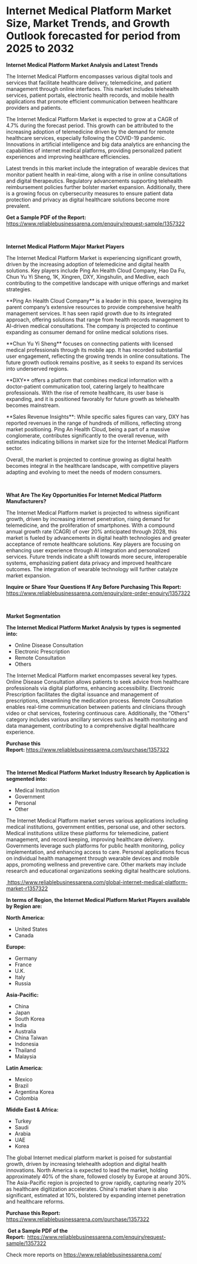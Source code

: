 <p><h1>Internet Medical Platform Market Size, Market Trends, and Growth Outlook forecasted for period from 2025 to 2032</h1></p><p><strong>Internet Medical Platform Market Analysis and Latest Trends</strong></p>
<p><p>The Internet Medical Platform encompasses various digital tools and services that facilitate healthcare delivery, telemedicine, and patient management through online interfaces. This market includes telehealth services, patient portals, electronic health records, and mobile health applications that promote efficient communication between healthcare providers and patients. </p><p>The Internet Medical Platform Market is expected to grow at a CAGR of 4.7% during the forecast period. This growth can be attributed to the increasing adoption of telemedicine driven by the demand for remote healthcare services, especially following the COVID-19 pandemic. Innovations in artificial intelligence and big data analytics are enhancing the capabilities of internet medical platforms, providing personalized patient experiences and improving healthcare efficiencies.</p><p>Latest trends in this market include the integration of wearable devices that monitor patient health in real-time, along with a rise in online consultations and digital therapeutics. Regulatory advancements supporting telehealth reimbursement policies further bolster market expansion. Additionally, there is a growing focus on cybersecurity measures to ensure patient data protection and privacy as digital healthcare solutions become more prevalent.</p></p>
<p><strong>Get a Sample PDF of the Report:&nbsp;</strong> <a href="https://www.reliablebusinessarena.com/enquiry/request-sample/1357322?utm_campaign=3221&utm_medium=2&utm_source=Github&utm_content=ia&utm_term=11032025&utm_id=internet-medical-platform">https://www.reliablebusinessarena.com/enquiry/request-sample/1357322</a></p>
<p>&nbsp;</p>
<p><strong>Internet Medical Platform Major Market Players</strong></p>
<p><p>The Internet Medical Platform Market is experiencing significant growth, driven by the increasing adoption of telemedicine and digital health solutions. Key players include Ping An Health Cloud Company, Hao Da Fu, Chun Yu Yi Sheng, 1K, Xingren, DXY, Xingshulin, and Medlive, each contributing to the competitive landscape with unique offerings and market strategies.</p><p>**Ping An Health Cloud Company** is a leader in this space, leveraging its parent company’s extensive resources to provide comprehensive health management services. It has seen rapid growth due to its integrated approach, offering solutions that range from health records management to AI-driven medical consultations. The company is projected to continue expanding as consumer demand for online medical solutions rises.</p><p>**Chun Yu Yi Sheng** focuses on connecting patients with licensed medical professionals through its mobile app. It has recorded substantial user engagement, reflecting the growing trends in online consultations. The future growth outlook remains positive, as it seeks to expand its services into underserved regions.</p><p>**DXY** offers a platform that combines medical information with a doctor-patient communication tool, catering largely to healthcare professionals. With the rise of remote healthcare, its user base is expanding, and it is positioned favorably for future growth as telehealth becomes mainstream.</p><p>**Sales Revenue Insights**: While specific sales figures can vary, DXY has reported revenues in the range of hundreds of millions, reflecting strong market positioning. Ping An Health Cloud, being a part of a massive conglomerate, contributes significantly to the overall revenue, with estimates indicating billions in market size for the Internet Medical Platform sector.</p><p>Overall, the market is projected to continue growing as digital health becomes integral in the healthcare landscape, with competitive players adapting and evolving to meet the needs of modern consumers.</p></p>
<p>&nbsp;</p>
<p><strong>What Are The Key Opportunities For Internet Medical Platform Manufacturers?</strong></p>
<p><p>The Internet Medical Platform market is projected to witness significant growth, driven by increasing internet penetration, rising demand for telemedicine, and the proliferation of smartphones. With a compound annual growth rate (CAGR) of over 20% anticipated through 2028, this market is fueled by advancements in digital health technologies and greater acceptance of remote healthcare solutions. Key players are focusing on enhancing user experience through AI integration and personalized services. Future trends indicate a shift towards more secure, interoperable systems, emphasizing patient data privacy and improved healthcare outcomes. The integration of wearable technology will further catalyze market expansion.</p></p>
<p><strong>Inquire or Share Your Questions If Any Before Purchasing This Report:</strong> <a href="https://www.reliablebusinessarena.com/enquiry/pre-order-enquiry/1357322?utm_campaign=3221&utm_medium=2&utm_source=Github&utm_content=ia&utm_term=11032025&utm_id=internet-medical-platform">https://www.reliablebusinessarena.com/enquiry/pre-order-enquiry/1357322</a></p>
<p>&nbsp;</p>
<p><strong>Market Segmentation</strong></p>
<p><strong>The Internet Medical Platform Market Analysis by types is segmented into:</strong></p>
<p><ul><li>Online Disease Consultation</li><li>Electronic Prescription</li><li>Remote Consultation</li><li>Others</li></ul></p>
<p><p>The Internet Medical Platform market encompasses several key types. Online Disease Consultation allows patients to seek advice from healthcare professionals via digital platforms, enhancing accessibility. Electronic Prescription facilitates the digital issuance and management of prescriptions, streamlining the medication process. Remote Consultation enables real-time communication between patients and clinicians through video or chat services, fostering continuous care. Additionally, the "Others" category includes various ancillary services such as health monitoring and data management, contributing to a comprehensive digital healthcare experience.</p></p>
<p><strong>Purchase this Report:&nbsp;</strong><a href="https://www.reliablebusinessarena.com/purchase/1357322?utm_campaign=3221&utm_medium=2&utm_source=Github&utm_content=ia&utm_term=11032025&utm_id=internet-medical-platform">https://www.reliablebusinessarena.com/purchase/1357322</a></p>
<p>&nbsp;</p>
<p><strong>The Internet Medical Platform Market Industry Research by Application is segmented into:</strong></p>
<p><ul><li>Medical Institution</li><li>Government</li><li>Personal</li><li>Other</li></ul></p>
<p><p>The Internet Medical Platform market serves various applications including medical institutions, government entities, personal use, and other sectors. Medical institutions utilize these platforms for telemedicine, patient management, and record keeping, improving healthcare delivery. Governments leverage such platforms for public health monitoring, policy implementation, and enhancing access to care. Personal applications focus on individual health management through wearable devices and mobile apps, promoting wellness and preventive care. Other markets may include research and educational organizations seeking digital healthcare solutions.</p></p>
<p><a href="https://www.reliablebusinessarena.com/global-internet-medical-platform-market-r1357322?utm_campaign=3221&utm_medium=2&utm_source=Github&utm_content=ia&utm_term=11032025&utm_id=internet-medical-platform">&nbsp;https://www.reliablebusinessarena.com/global-internet-medical-platform-market-r1357322</a></p>
<p><strong>In terms of Region, the Internet Medical Platform Market Players available by Region are:</strong></p>
<p>
    <p> <strong> North America: </strong>
        <ul>
            <li>United States</li>
            <li>Canada</li>
        </ul>
        </p> 
    <p> <strong> Europe: </strong>
        <ul>
            <li>Germany</li>
            <li>France</li>
            <li>U.K.</li>
            <li>Italy</li>
            <li>Russia</li>
        </ul>
        </p> 
    <p> <strong> Asia-Pacific: </strong>
        <ul>
            <li>China</li>
            <li>Japan</li>
            <li>South Korea</li>
            <li>India</li>
            <li>Australia</li>
            <li>China Taiwan</li>
            <li>Indonesia</li>
            <li>Thailand</li>
            <li>Malaysia</li>
        </ul>
        </p> 
    <p> <strong> Latin America: </strong>
        <ul>
            <li>Mexico</li>
            <li>Brazil</li>
            <li>Argentina Korea</li>
            <li>Colombia</li>
        </ul>
        </p> 
    <p> <strong> Middle East & Africa: </strong>
        <ul>
            <li>Turkey</li>
            <li>Saudi</li>
            <li>Arabia</li>
            <li>UAE</li>
            <li>Korea</li>
        </ul>
    </p>
    </p>
<p><p>The global Internet medical platform market is poised for substantial growth, driven by increasing telehealth adoption and digital health innovations. North America is expected to lead the market, holding approximately 40% of the share, followed closely by Europe at around 30%. The Asia-Pacific region is projected to grow rapidly, capturing nearly 20% as healthcare digitization accelerates. China's market share is also significant, estimated at 10%, bolstered by expanding internet penetration and healthcare reforms.</p></p>
<p><strong>Purchase this Report: </strong><a href="https://www.reliablebusinessarena.com/purchase/1357322?utm_campaign=3221&utm_medium=2&utm_source=Github&utm_content=ia&utm_term=11032025&utm_id=internet-medical-platform">https://www.reliablebusinessarena.com/purchase/1357322</a></p>
<p>&nbsp;<strong>Get a Sample PDF of the Report:&nbsp;&nbsp;</strong><a href="https://www.reliablebusinessarena.com/enquiry/request-sample/1357322?utm_campaign=3221&utm_medium=2&utm_source=Github&utm_content=ia&utm_term=11032025&utm_id=internet-medical-platform">https://www.reliablebusinessarena.com/enquiry/request-sample/1357322</a></p>
<p><strong></strong></p>
<p>Check more reports on <a href="https://www.reliablebusinessarena.com/?utm_campaign=3221&utm_medium=2&utm_source=Github&utm_content=ia&utm_term=11032025&utm_id=internet-medical-platform">https://www.reliablebusinessarena.com/</a></p>